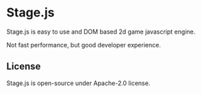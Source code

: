 # Stage.js

Stage.js is easy to use and DOM based 2d game javascript engine.

Not fast performance, but good developer experience.

## License

Stage.js is open-source under Apache-2.0 license.